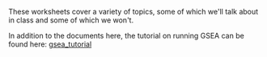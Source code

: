 These worksheets cover a variety of topics, some of which we'll talk about in class and some of which we won't.

In addition to the documents here, the tutorial on running GSEA can be found here:
[gsea_tutorial](https://github.com/Dowell-Lab/codeclub/blob/master/gsea/gsea.md)

